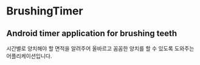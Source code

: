 # BrushingTimer
## Android timer application for brushing teeth
시간별로 양치해야 할 면적을 알려주어 올바르고 꼼꼼한 양치를 할 수 있도록 도와주는 어플리케이션입니다.


